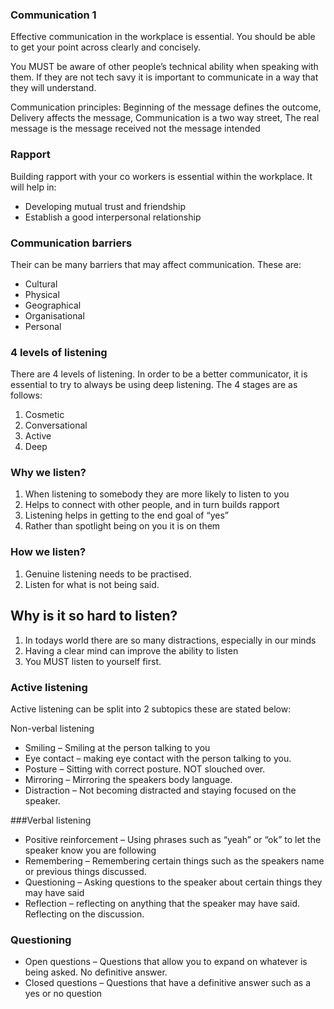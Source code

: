 ### Communication 1

Effective communication in the workplace is essential. You should be able to get your point across clearly and concisely.

You MUST be aware of other people’s technical ability when speaking with them. If they are not tech savy it is important to communicate in a way that they will understand.

Communication principles: Beginning of the message defines the outcome, Delivery affects the message, Communication is a two way street, The real message is the message received not the message intended

### Rapport

Building rapport with your co workers is essential within the workplace. It will help in:
- Developing mutual trust and friendship
- Establish a good interpersonal relationship

### Communication barriers

Their can be many barriers that may affect communication. These are:
- Cultural
- Physical
- Geographical
- Organisational
- Personal

### 4 levels of listening

There are 4 levels of listening. In order to be a better communicator, it is essential to try to always be using deep listening. The 4 stages are as follows:
1.	Cosmetic
2.	Conversational
3.	Active
4.	Deep

### Why we listen?

1.	When listening to somebody they are more likely to listen to you
2.	Helps to connect with other people, and in turn builds rapport
3.	Listening helps in getting to the end goal of “yes”
4.	Rather than spotlight being on you it is on them

### How we listen?

1.	Genuine listening needs to be practised.
2.	Listen for what is not being said.

## Why is it so hard to listen?

1.	In todays world there are so many distractions, especially in our minds
2.	Having a clear mind can improve the ability to listen
3.	You MUST listen to yourself first.

### Active listening
Active listening can be split into 2 subtopics these are stated below:

Non-verbal listening

- Smiling – Smiling at the person talking to you
- Eye contact – making eye contact with the person talking to you.
- Posture – Sitting with correct posture. NOT slouched over.
- Mirroring – Mirroring the speakers body language.
- Distraction – Not becoming distracted and staying focused on the speaker.

###Verbal listening

- Positive reinforcement – Using phrases such as “yeah” or “ok” to let the speaker know you are following
- Remembering – Remembering certain things such as the speakers name or previous things discussed.
- Questioning – Asking questions to the speaker about certain things they may have said
- Reflection – reflecting on anything that the speaker may have said. Reflecting on the discussion.

### Questioning

- Open questions – Questions that allow you to expand on whatever is being asked. No definitive answer.
- Closed questions – Questions that have a definitive answer such as a yes or no question